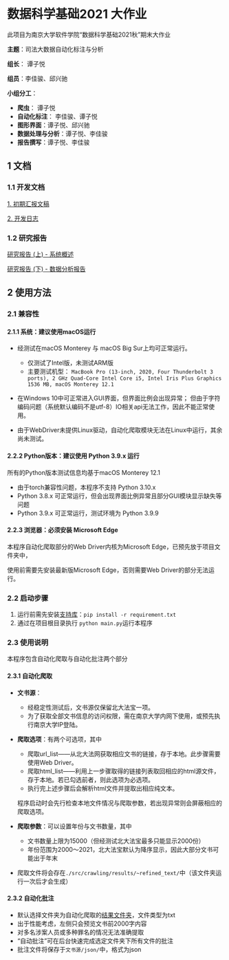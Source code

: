  # 数据科学基础2021 大作业

此项目为南京大学软件学院“数据科学基础2021秋”期末大作业

**主题**：司法大数据自动化标注与分析

**组长**： 谭子悦

**组员**：李佳骏、邱兴驰

**小组分工**：

- **爬虫**： 谭子悦
- **自动化标注**： 李佳骏、谭子悦
- **图形界面**：谭子悦、邱兴驰
- **数据处理与分析**：谭子悦、李佳骏
- **报告撰写**：谭子悦、李佳骏

## 1 文档

### 1.1 开发文档

[1. 初期汇报文稿](./docsets/初期汇报文稿.md)

[2. 开发日志](./docsets/开发日志.md)

### 1.2 研究报告

[研究报告 (上) - 系统概述](./docsets/研究报告(上)-系统概述.md)

[研究报告 (下) - 数据分析报告](./docsets/研究报告(下)-数据分析报告.md)

## 2 使用方法

### 2.1 兼容性

#### 2.1.1 系统：建议使用macOS运行

- 经测试在macOS Monterey 与 macOS Big Sur上均可正常运行。
  - 仅测试了Intel版，未测试ARM版
  - 主要测试机型：
    `MacBook Pro (13-inch, 2020, Four Thunderbolt 3 ports), 2 GHz Quad-Core Intel Core i5, Intel Iris Plus Graphics 1536 MB, macOS Monterey 12.1`

- 在Windows 10中可正常进入GUI界面，但界面比例会出现异常；
  但由于字符编码问题（系统默认编码不是utf-8）IO相关api无法工作，因此不能正常使用。

- 由于WebDriver未提供Linux驱动，自动化爬取模块无法在Linux中运行，其余尚未测试。

#### 2.2.2 Python版本：建议使用 Python 3.9.x 运行

所有的Python版本测试信息均基于macOS Monterey 12.1

- 由于torch兼容性问题，本程序不支持 Python 3.10.x
- Python 3.8.x 可正常运行，但会出现界面比例异常且部分GUI模块显示缺失等问题
- Python 3.9.x 可正常运行，测试环境为 Python 3.9.9

#### 2.2.3 浏览器：必须安装 Microsoft Edge

本程序自动化爬取部分的Web Driver内核为Microsoft Edge，已预先放于项目文件夹中，

使用前需要先安装最新版Microsoft Edge，否则需要Web Driver的部分无法运行。

### 2.2 启动步骤

1. 运行前需先安装[支持库](./requirement.txt)：`pip install -r requirement.txt`
2. 通过在项目根目录执行 `python main.py`运行本程序

### 2.3 使用说明

本程序包含自动化爬取与自动化批注两个部分

#### 2.3.1 自动化爬取

- **文书源**：
  - 经稳定性测试后，文书源仅保留北大法宝一项。
  - 为了获取全部文书信息的访问权限，需在南京大学内网下使用，或预先执行南京大学IP登陆。

- **爬取选项**：有两个可选项，其中

  - 爬取url_list——从北大法网获取相应文书的链接，存于本地。此步骤需要使用Web Driver。
  - 爬取html_list——利用上一步骤取得的链接列表取回相应的html源文件，存于本地。若已勾选前者，则此选项为必选项。
  - 执行完上述步骤后会解析html文件并提取出相应纯文本。

  程序启动时会先行检查本地文件情况与爬取参数，若出现异常则会屏蔽相应的爬取选项。

- **爬取参数**：可以设置年份与文书数量，其中

  - 文书数量上限为15000（但经测试北大法宝最多只能显示2000份）
  - 年份范围为2000～2021，北大法宝默认为降序显示，因此大部分文书可能出于年末     

- 爬取文件将会存在`./src/crawling/results/~refined_text/`中（该文件夹运行一次后才会生成）

#### 2.3.2 自动化批注

- 默认选择文件夹为自动化爬取的[结果文件夹](./src/crawling/results/~refined_text/)，文件类型为txt
- 出于性能考虑，左侧只会预览文书前2000字内容
- 对多名涉案人员或多种罪名的情况无法准确提取
- “自动批注”可在后台快速完成选定文件夹下所有文件的批注
- 批注文件将保存于`文书源/json/`中，格式为json